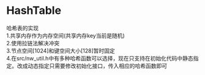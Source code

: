# HashTable
哈希表的实现<br/>
1.共享内存作为内存空间(共享内存key当前是随机)<br/>
2.使用拉链法解决冲突<br/>
3.节点空间[1024]和键空间大小[128]暂时固定<br/>
4.在src/nw_util.h中有多种哈希函数可以选择，现在只支持在初始化代码中静态指定。改成动态指定只需要修改初始化接口，传入相应的哈希函数即可<br/>
